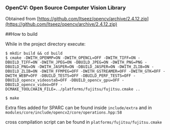 ### OpenCV: Open Source Computer Vision Library

Obtained from [https://github.com/Itseez/opencv/archive/2.4.12.zip](https://github.com/Itseez/opencv/archive/2.4.12.zip)

##How to build

While in the project directory execute:

```
$ mkdir build && cd build
$ cmake -DWITH_OPENMP=ON -DWITH_OPENCL=OFF -DWITH_TIFF=ON -DBUILD_TIFF=ON -DWITH_JPEG=ON -DBUILD_JPEG=ON -DWITH_PNG=PNG -DBUILD_PNG=ON -DWITH_JASPER=ON -DBUILD_JASPER=ON -DWITH_ZLIB=ON -DBUILD_ZLIB=ON -DWITH_FFMPEG=OFF -DWITH_GSTREAMER=OFF -DWITH_GTK=OFF -DWITH_WEBP=OFF -DBUILD_TESTS=OFF -DBUILD_PERF_TESTS=OFF -DBUILD_opencv_videostab=OFF -DBUILD_opencv_gpu=OFF -DBUILD_opencv_video=OFF -DCMAKE_TOOLCHAIN_FILE=../platforms/fujitsu/fujitsu.cmake ..

$ make
```

Extra files added for SPARC can be found inside `include/extra` and in `modules/core/include/opencv2/core/operations.hpp:58`

cross compilation script can be found in `platforms/fujitsu/fujitsu.cmake`
